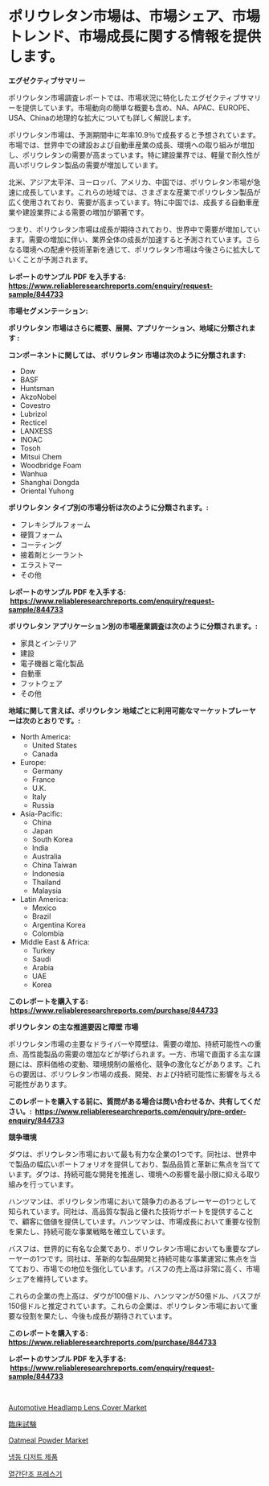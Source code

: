 <p><h1>ポリウレタン市場は、市場シェア、市場トレンド、市場成長に関する情報を提供します。</h1></p><p><strong>エグゼクティブサマリー</strong></p>
<p><p>ポリウレタン市場調査レポートでは、市場状況に特化したエグゼクティブサマリーを提供しています。市場動向の簡単な概要も含め、NA、APAC、EUROPE、USA、Chinaの地理的な拡大についても詳しく解説します。</p><p>ポリウレタン市場は、予測期間中に年率10.9％で成長すると予想されています。市場では、世界中での建設および自動車産業の成長、環境への取り組みが増加し、ポリウレタンの需要が高まっています。特に建設業界では、軽量で耐久性が高いポリウレタン製品の需要が増加しています。</p><p>北米、アジア太平洋、ヨーロッパ、アメリカ、中国では、ポリウレタン市場が急速に成長しています。これらの地域では、さまざまな産業でポリウレタン製品が広く使用されており、需要が高まっています。特に中国では、成長する自動車産業や建設業界による需要の増加が顕著です。</p><p>つまり、ポリウレタン市場は成長が期待されており、世界中で需要が増加しています。需要の増加に伴い、業界全体の成長が加速すると予測されています。さらなる環境への配慮や技術革新を通じて、ポリウレタン市場は今後さらに拡大していくことが予測されます。</p></p>
<p><strong>レポートのサンプル PDF を入手する: <a href="https://www.reliableresearchreports.com/enquiry/request-sample/844733">https://www.reliableresearchreports.com/enquiry/request-sample/844733</a></strong></p>
<p><strong>市場セグメンテーション:</strong></p>
<p><strong> ポリウレタン 市場はさらに概要、展開、アプリケーション、地域に分類されます :</strong></p>
<p><strong>コンポーネントに関しては、 ポリウレタン 市場は次のように分類されます: &nbsp;</strong></p>
<p><ul><li>Dow</li><li>BASF</li><li>Huntsman</li><li>AkzoNobel</li><li>Covestro</li><li>Lubrizol</li><li>Recticel</li><li>LANXESS</li><li>INOAC</li><li>Tosoh</li><li>Mitsui Chem</li><li>Woodbridge Foam</li><li>Wanhua</li><li>Shanghai Dongda</li><li>Oriental Yuhong</li></ul></p>
<p><strong> ポリウレタン タイプ別の市場分析は次のように分類されます。:</strong></p>
<p><ul><li>フレキシブルフォーム</li><li>硬質フォーム</li><li>コーティング</li><li>接着剤とシーラント</li><li>エラストマー</li><li>その他</li></ul></p>
<p><strong>レポートのサンプル PDF を入手する: &nbsp;<a href="https://www.reliableresearchreports.com/enquiry/request-sample/844733">https://www.reliableresearchreports.com/enquiry/request-sample/844733</a></strong></p>
<p><strong> ポリウレタン アプリケーション別の市場産業調査は次のように分類されます。:</strong></p>
<p><ul><li>家具とインテリア</li><li>建設</li><li>電子機器と電化製品</li><li>自動車</li><li>フットウェア</li><li>その他</li></ul></p>
<p><strong>地域に関して言えば、ポリウレタン 地域ごとに利用可能なマーケットプレーヤーは次のとおりです。:</strong></p>
<p><ul>
    <li>
        North America:
        <ul>
            <li>United States</li>
            <li>Canada</li>
        </ul>
    </li>
    <li>
        Europe:
        <ul>
            <li>Germany</li>
            <li>France</li>
            <li>U.K.</li>
            <li>Italy</li>
            <li>Russia</li>
        </ul>
    </li>
    <li>
        Asia-Pacific:
        <ul>
            <li>China</li>
            <li>Japan</li>
            <li>South Korea</li>
            <li>India</li>
            <li>Australia</li>
            <li>China Taiwan</li>
            <li>Indonesia</li>
            <li>Thailand</li>
            <li>Malaysia</li>
        </ul>
    </li>
    <li>
        Latin America:
        <ul>
            <li>Mexico</li>
            <li>Brazil</li>
            <li>Argentina Korea</li>
            <li>Colombia</li>
        </ul>
    </li>
    <li>
        Middle East & Africa:
        <ul>
            <li>Turkey</li>
            <li>Saudi</li>
            <li>Arabia</li>
            <li>UAE</li>
            <li>Korea</li>
        </ul>
    </li>
    </ul></p>
<p><strong>このレポートを購入する: &nbsp;<a href="https://www.reliableresearchreports.com/purchase/844733">https://www.reliableresearchreports.com/purchase/844733</a></strong></p>
<p><strong>ポリウレタン の主な推進要因と障壁 市場</strong></p>
<p><p>ポリウレタン市場の主要なドライバーや障壁は、需要の増加、持続可能性への重点、高性能製品の需要の増加などが挙げられます。一方、市場で直面する主な課題には、原料価格の変動、環境規制の厳格化、競争の激化などがあります。これらの要因は、ポリウレタン市場の成長、開発、および持続可能性に影響を与える可能性があります。</p></p>
<p><strong>このレポートを購入する前に、質問がある場合は問い合わせるか、共有してください。:&nbsp; <a href="https://www.reliableresearchreports.com/enquiry/pre-order-enquiry/844733">https://www.reliableresearchreports.com/enquiry/pre-order-enquiry/844733</a></strong></p>
<p><strong>競争環境</strong></p>
<p><p>ダウは、ポリウレタン市場において最も有力な企業の1つです。同社は、世界中で製品の幅広いポートフォリオを提供しており、製品品質と革新に焦点を当てています。ダウは、持続可能な開発を推進し、環境への影響を最小限に抑える取り組みを行っています。</p><p>ハンツマンは、ポリウレタン市場において競争力のあるプレーヤーの1つとして知られています。同社は、高品質な製品と優れた技術サポートを提供することで、顧客に価値を提供しています。ハンツマンは、市場成長において重要な役割を果たし、持続可能な事業戦略を確立しています。</p><p>バスフは、世界的に有名な企業であり、ポリウレタン市場においても重要なプレーヤーの1つです。同社は、革新的な製品開発と持続可能な事業運営に焦点を当てており、市場での地位を強化しています。バスフの売上高は非常に高く、市場シェアを維持しています。</p><p>これらの企業の売上高は、ダウが100億ドル、ハンツマンが50億ドル、バスフが150億ドルと推定されています。これらの企業は、ポリウレタン市場において重要な役割を果たし、今後も成長が期待されています。</p></p>
<p><strong>このレポートを購入する: &nbsp; <a href="https://www.reliableresearchreports.com/purchase/844733">https://www.reliableresearchreports.com/purchase/844733</a></strong></p>
<p><strong>レポートのサンプル PDF を入手する: &nbsp;<a href="https://www.reliableresearchreports.com/enquiry/request-sample/844733">https://www.reliableresearchreports.com/enquiry/request-sample/844733</a></strong><strong></strong></p>
<p>&nbsp;</p>
<p><p><a href="https://issuu.com/reportprime-2/docs/automotive-headlamp-lens-cover-market-size-2030.pp">Automotive Headlamp Lens Cover Market</a></p><p><a href="https://github.com/dandier2003/Market-Research-Report-List-1/blob/main/539753917547.md">臨床試験</a></p><p><a href="https://github.com/mharielmesa/Market-Research-Report-List-2/blob/main/oatmeal-powder-market.md">Oatmeal Powder Market</a></p><p><a href="https://github.com/vdhdwjyp90142/Market-Research-Report-List-1/blob/main/489001116165.md">냉동 디저트 제품</a></p><p><a href="https://github.com/OwenHamiytll568745/Market-Research-Report-List-1/blob/main/655210616166.md">열간단조 프레스기</a></p></p>